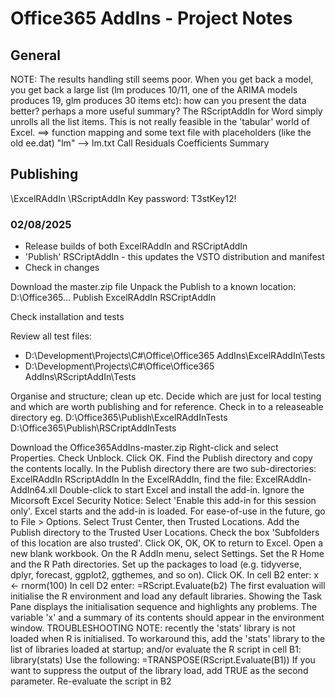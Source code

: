 # Office365 AddIns - Project Notes

## General
NOTE: The results handling still seems poor.
When you get back a model, you get back a large list (lm produces 10/11, one of the ARIMA models produces 19, glm produces 30 items etc): how can you present the data better? perhaps a more useful summary? The RScriptAddIn for Word simply unrolls all the list items. This is not really feasible in the 'tabular' world of Excel.
==> function mapping and some text file with placeholders (like the old ee.dat)
"lm" --> lm.txt
	Call
	Residuals
	Coefficients
	Summary

## Publishing

\ExcelRAddIn
\RScriptAddIn
	Key password: T3stKey12!

### 02/08/2025
- Release builds of both ExcelRAddIn and RSCriptAddIn
- 'Publish' RSCriptAddIn - this updates the VSTO distribution and manifest
- Check in changes

Download the master.zip file
Unpack the Publish to a known location: D:\Office365\...
	Publish
		ExcelRAddIn
		RSCriptAddIn

Check installation and tests

Review all test files:
- D:\Development\Projects\C#\Office\Office365 AddIns\ExcelRAddIn\Tests
- D:\Development\Projects\C#\Office\Office365 AddIns\RScriptAddIn\Tests

Organise and structure; clean up etc. Decide which are just for local testing and which are worth publishing and for reference.
Check in to a releaseable directory eg. 
	D:\Office365\Publish\ExcelRAddInTests
	D:\Office365\Publish\RSCriptAddInTests



Download the Office365AddIns-master.zip
Right-click and select Properties. Check Unblock. Click OK.
Find the Publish directory and copy the contents locally.
In the Publish directory there are two sub-directories:
	ExcelRAddIn
	RScriptAddIn
In the ExcelRAddIn, find the file: ExcelRAddIn-AddIn64.xll
Double-click to start Excel and install the add-in.
Ignore the Micorsoft Excel Security Notice: Select 'Enable this add-in for this session only'.
Excel starts and the add-in is loaded.
For ease-of-use in the future, go to File > Options. Select Trust Center, then Trusted Locations.
Add the Publish directory to the Trusted User Locations. Check the box 'Subfolders of this location are also trusted'.
Click OK, OK, OK to return to Excel.
Open a new blank workbook.
On the R AddIn menu, select Settings. Set the R Home and the R Path directories. Set up the packages to load (e.g. tidyverse, dplyr, forecast, ggplot2, ggthemes, and so on). Click OK.
In cell B2 enter:
	x <- rnorm(100)
In cell D2 enter:
	=RScript.Evaluate(b2)
The first evaluation will initialise the R environment and load any default libraries. Showing the Task Pane displays the initialisation sequence and highlights any problems. The variable 'x' and a summary of its contents should appear in the environment window.
TROUBLESHOOTING NOTE: recently the 'stats' library is not loaded when R is initialised. To workaround this, add the 'stats' library to the list of libraries loaded at startup; and/or evaluate the R script in cell B1:
	library(stats)
Use the following: =TRANSPOSE(RScript.Evaluate(B1))
If you want to suppress the output of the library load, add TRUE as the second parameter.
Re-evaluate the script in B2

























